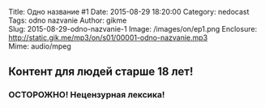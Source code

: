 Title: Одно название #1
Date: 2015-08-29 18:20:00
Category: nedocast  
Tags: odno nazvanie
Author: gikme  
Slug: 2015-08-29-odno-nazvanie-1
Image: /images/on/ep1.png
Enclosure: http://static.gik.me/mp3/on/s01/00001-odno-nazvanie.mp3  
Mime: audio/mpeg

## Контент для людей старше 18 лет!

### ОСТОРОЖНО! Нецензурная лексика!
